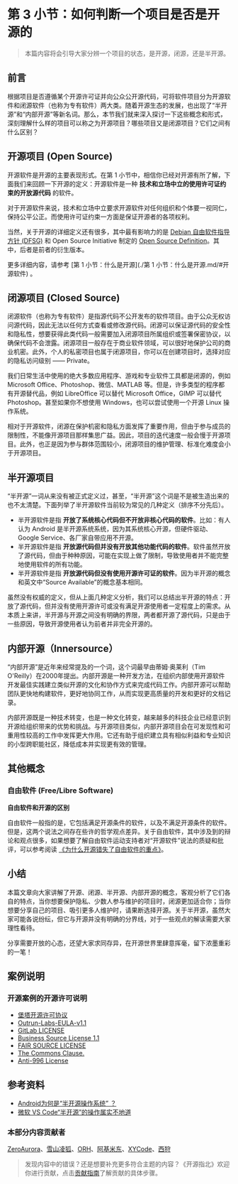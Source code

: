 # 第 3 小节：如何判断一个项目是否是开源的

> 本篇内容将会引导大家分辨一个项目的状态，是开源，闭源，还是半开源。

## 前言

根据项目是否遵循某个开源许可证并向公众公开源代码，可将软件项目分为开源软件和闭源软件（也称为专有软件）两大类。随着开源生态的发展，也出现了“半开源”和“内部开源”等新名词。那么，本节我们就来深入探讨一下这些概念和形式，深刻理解什么样的项目可以称之为开源项目？哪些项目又是闭源项目？它们之间有什么区别？

## 开源项目 (Open Source)

开源软件是开源的主要表现形式。在第 1 小节中，相信你已经对开源有所了解，下面我们来回顾一下开源的定义：开源软件是一种 **技术和立场中立的使用许可证约束的开放源代码** 的软件。

对于开源软件来说，技术和立场中立要求开源软件对任何组织和个体要一视同仁，保持公平公正。而使用许可证约束一方面是保证开源者的各项权利。

当然，关于开源的详细定义还有很多，其中最有影响力的是 [Debian 自由软件指导方针 (DFSG)](https://www.debian.org/social_contract#guidelines) 和 Open Source Initiative 制定的 [Open Source Definition](https://opensource.org/osd)。其中，后者是前者的衍生版本。

更多详细内容，请参考 [第 1 小节：什么是开源](./第 1 小节：什么是开源.md/#开源软件) 。

## 闭源项目 (Closed Source)

闭源软件（也称为专有软件）是指源代码不公开发布的软件项目。由于公众无权访问源代码，因此无法以任何方式查看或修改源代码。闭源可以保证源代码的安全性和隐私性，想要获得此类代码一般需要加入闭源项目所属组织或签署保密协议，以确保代码不会泄露。闭源项目一般存在于商业软件领域，可以很好地保护公司的商业机密。此外，个人的私密项目也属于闭源项目，你可以在创建项目时，选择对应的隐私访问级别 —— Private。

我们日常生活中使用的绝大多数应用程序、游戏和专业软件工具都是闭源的，例如 Microsoft Office、Photoshop、微信、MATLAB 等。但是，许多类型的程序都有开源替代品，例如 LibreOffice 可以替代 Microsoft Office，GIMP 可以替代 Photoshop。甚至如果你不想使用 Windows，也可以尝试使用一个开源 Linux 操作系统。

相对于开源软件，闭源在保护机密和隐私方面发挥了重要作用，但由于参与成员的限制性，不能像开源项目那样集思广益。因此，项目的迭代速度一般会慢于开源项目。此外，也正是因为参与群体范围较小，闭源项目的维护管理、标准化难度会小于开源项目。

## 半开源项目

“半开源”一词从来没有被正式定义过，甚至，“半开源”这个词是不是被生造出来的也不太清楚。下面列举了半开源软件当前较为常见的几种定义（排序不分先后）。

- 半开源软件是指 **开放了系统核心代码但不开放非核心代码的软件**。比如：有人认为 Android 是半开源系统系统，因为其系统核心开源，但硬件驱动、Google Service、各厂家自带应用不开源。
- 半开源软件是指 **开放源代码但并没有开放其他功能代码的软件**。软件虽然开放了源代码，但由于种种原因，可能在实现上做了限制，导致使用者并不能完整地使用软件的所有功能。
- 半开源软件是指 **开放源代码但没有使用开源许可证的软件**。因为半开源的概念和英文中“Source Available”的概念基本相同。

虽然没有权威的定义，但从上面几种定义分析，我们可以总结出半开源的特点：开放了源代码，但并没有使用开源许可或没有满足开源使用者一定程度上的需求。从本质上来讲，半开源与开源之间没有明确的界限，两者都开源了源代码，只是由于一些原因，导致开源使用者认为前者并非完全开源的。

## 内部开源（Innersource）

“内部开源”是近年来经常提及的一个词，这个词最早由蒂姆·奥莱利（Tim O'Reilly）在2000年提出。内部开源是一种开发方法，在组织内部使用开源软件开发最佳实践建立类似开源的文化和协作方式来完成代码工作。内部开源可以帮助团队更快地构建软件，更好地协同工作，从而实现更高质量的开发和更好的文档记录。

内部开源既是一种技术转变，也是一种文化转变，越来越多的科技企业已经意识到开源给组织带来的优势和挑战。与开源项目类似，内部开源项目会在可发现性和可重用性较高的工作中发挥更大作用。它还有助于组织建立具有相似利益和专业知识的小型跨职能社区，降低成本并实现更有效的管理。

## 其他概念

### 自由软件 (Free/Libre Software)

**自由软件和开源的区别**

自由软件一般指的是，它包括满足开源条件的软件，以及不满足开源条件的软件。但是，这两个说法之间存在些许的哲学观点差异。关于自由软件，其中涉及到的辩论和观点很多，如果想要了解自由软件运动支持者对“开源软件”说法的质疑和批评，可以参考阅读 [《为什么开源错失了自由软件的重点》](https://www.gnu.org/philosophy/open-source-misses-the-point.html)。

## 小结

本篇文章向大家讲解了开源、闭源、半开源、内部开源的概念，客观分析了它们各自的特点，当你想要保护隐私、少数人参与维护的项目时，闭源更加适合你；当你想要分享自己的项目、吸引更多人维护时，请果断选择开源。关于半开源，虽然大家可能各说纷纭，但它与开源并没有明确的分界线，对于一些观点的解读需要大家理性看待。

分享需要开放的心态，还望大家求同存异，在开源世界里肆意挥毫，留下浓墨重彩的一笔！

## 案例说明

### 开源案例的开源许可说明

-  [堡塔开源许可协议](https://www.bt.cn/kyxy.html) 
-  [Outrun-Labs-EULA-v1.1](https://github.com/onivim/oni2/blob/master/Outrun-Labs-EULA-v1.1.md) 
-  [GitLab LICENSE](https://gitlab.com/gitlab-org/gitlab/-/blob/master/ee/LICENSE) 
-  [Business Source License 1.1](https://mariadb.com/bsl11/) 
-  [FAIR SOURCE LICENSE](https://fair.io/) 
-  [The Commons Clause.](https://commonsclause.com/) 
-  [Anti-996 License](https://github.com/996icu/996.ICU/blob/master/LICENSE_CN)

## 参考资料

-  [Android为何是“半开源操作系统” ？](https://www.zhihu.com/question/21189880) 
-  [微软 VS Code“半开源”的操作属实不地道](https://www.v2ex.com/t/598322)

### 本部分内容贡献者
[ZeroAurora](https://gitee.com/ZeroAurora233)、[雪山凌狐](https://gitee.com/xueshanlinghu)、[ORH](https://gitee.com/orh)、[阿基米东](https://gitee.com/luhuadong)、[XYCode](https://gitee.com/XYCode-XYC)、[西狩](https://gitee.com/lihuimingxs)

> 发现内容中的错误？还是想要补充更多符合主题的内容？《开源指北》欢迎你进行贡献，点击[贡献指南](./../贡献指南.md)了解贡献的具体步骤。